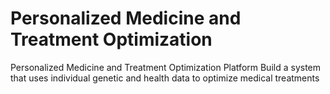 # Personalized Medicine and Treatment Optimization
Personalized Medicine and Treatment Optimization Platform Build a system that uses individual genetic and health data to optimize medical treatments

